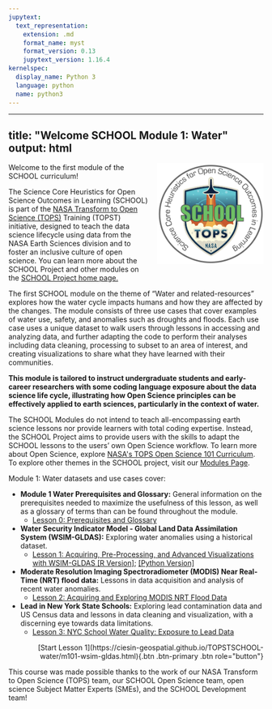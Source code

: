 ```yaml
---
jupytext:
  text_representation:
    extension: .md
    format_name: myst
    format_version: 0.13
    jupytext_version: 1.16.4
kernelspec:
  display_name: Python 3
  language: python
  name: python3
---
```


---
title: "Welcome SCHOOL Module 1: Water"
output: html
---

<img src="https://raw.githubusercontent.com/ciesin-geospatial/TOPSTSCHOOL/main/images/TOPSTSCHOOL-updated-logo02.png" align="right" height="200" style="padding-left: 15px; padding-bottom: 15px;"/>

Welcome to the first module of the SCHOOL curriculum!

The Science Core Heuristics for Open Science Outcomes in Learning (SCHOOL) is part of the [NASA Transform to Open Science (TOPS)](https://nasa.github.io/Transform-to-Open-Science/) Training (TOPST) initiative, designed to teach the data science lifecycle using data from the NASA Earth Sciences division and to foster an inclusive culture of open science. You can learn more about the SCHOOL Project and other modules on the [SCHOOL Project home page.](https://ciesin-geospatial.github.io/TOPSTSCHOOL/)

The first SCHOOL module on the theme of “Water and related-resources” explores how the water cycle impacts humans and how they are affected by the changes. The module consists of three use cases that cover examples of water use, safety, and anomalies such as droughts and floods. Each use case uses a unique dataset to walk users through lessons in accessing and analyzing data, and further adapting the code to perform their analyses including data cleaning, processing to subset to an area of interest, and creating visualizations to share what they have learned with their communities.

**This module is tailored to instruct undergraduate students and early-career researchers with some coding language exposure about the data science life cycle, illustrating how Open Science principles can be effectively applied to earth sciences, particularly in the context of water.**

The SCHOOL Modules do not intend to teach all-encompassing earth science lessons nor provide learners with total coding expertise. Instead, the SCHOOL Project aims to provide users with the skills to adapt the SCHOOL lessons to the users’ own Open Science workflow. To learn more about Open Science, explore [NASA's TOPS Open Science 101 Curriculum](https://openscience101.org/). To explore other themes in the SCHOOL project, visit our [Modules Page](https://ciesin-geospatial.github.io/TOPSTSCHOOL/modules.html).

Module 1: Water datasets and use cases cover:


-   **Module 1 Water Prerequisites and Glossary:** General information on the prerequisites needed to maximize the usefulness of this lesson, as well as a glossary of terms than can be found throughout the module.
    -   [Lesson 0: Prerequisites and Glossary](https://ciesin-geospatial.github.io/TOPSTSCHOOL-water/m0-prereq-glossary.html)
-   **Water Security Indicator Model - Global Land Data Assimilation System (WSIM-GLDAS):** Exploring water anomalies using a historical dataset.
    -   [Lesson 1: Acquiring, Pre-Processing, and Advanced Visualizations with WSIM-GLDAS [R Version]](https://ciesin-geospatial.github.io/TOPSTSCHOOL-water/m101-wsim-gldas.html); [[Python Version]](https://ciesin-geospatial.github.io/TOPSTSCHOOL-water/m101-wsim-gldas-python.html)
-   **Moderate Resolution Imaging Spectroradiometer (MODIS) Near Real-Time (NRT) flood data:** Lessons in data acquisition and analysis of recent water anomalies.
    -   [Lesson 2: Acquiring and Exploring MODIS NRT Flood Data](https://ciesin-geospatial.github.io/TOPSTSCHOOL-water/m102-lance-modis-nrt-global-flood.html)
-   **Lead in New York State Schools:** Exploring lead contamination data and US Census data and lessons in data cleaning and visualization, with a discerning eye towards data limitations.
    -   [Lesson 3: NYC School Water Quality: Exposure to Lead Data](https://topstschool.shinyapps.io/nyc-lead/)

<div style="text-align: right;">
[Start Lesson 1](https://ciesin-geospatial.github.io/TOPSTSCHOOL-water/m101-wsim-gldas.html){.btn .btn-primary .btn role="button"}
</div>

This course was made possible thanks to the work of our NASA Transform to Open Science (TOPS) team, our SCHOOL Open Science team, open science Subject Matter Experts (SMEs), and the SCHOOL Development team!
